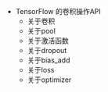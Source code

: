* TensorFlow 的卷积操作API
  * 关于卷积
  * 关于pool
  * 关于激活函数
  * 关于dropout
  * 关于bias_add
  * 关于loss
  * 关于optimizer